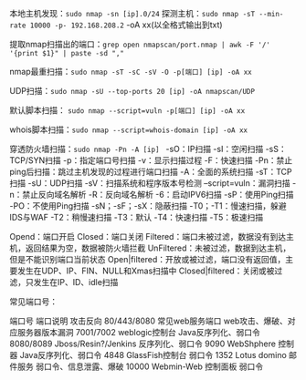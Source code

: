
本地主机发现：`sudo nmap -sn [ip].0/24`
探测主机：`sudo nmap -sT --min-rate 10000 -p- 192.168.208.2`
-oA xx(以全格式输出到txt)

提取nmap扫描出的端口：`grep open nmapscan/port.nmap | awk -F '/' '{print $1}" | paste -sd ","`

nmap最重扫描：`sudo nmap -sT -sC -sV -O -p[端口] [ip] -oA xx`

UDP扫描：`sudo nmap -sU --top-ports 20 [ip] -oA nmapscan/UDP`

默认脚本扫描： `sudo nmap --script=vuln -p[端口] [ip] -oA xx`

whois脚本扫描：``sudo nmap --script=whois-domain [ip] -oA xx``

穿透防火墙扫描：`sudo nmap -Pn -A [ip]
`
-sO：IP扫描
-sI：空闲扫描
-sS：TCP/SYN扫描
-p：指定端口号扫描
-v：显示扫描过程
-F：快速扫描
-Pn：禁止ping后扫描：跳过主机发现的过程进行端口扫描
-A：全面的系统扫描
-sT：TCP扫描
-sU：UDP扫描
-sV：扫描系统和程序版本号检测
–script=vuln：漏洞扫描
-n：禁止反向域名解析
-R：反向域名解析
-6：启动IPV6扫描
-sP：使用Ping扫描
-PO：不使用Ping扫描
-sN；-sF；-sX：隐蔽扫描
-T0；-T1：慢速扫描，躲避IDS与WAF
-T2：稍慢速扫描
-T3：默认
-T4：快速扫描
-T5：极速扫描

Opend：端口开启
Closed：端口关闭
Filtered：端口未被过滤，数据没有到达主机，返回结果为空，数据被防火墙拦截
UnFiltered：未被过滤，数据到达主机，但是不能识别端口当前状态
Open|filtered：开放或被过滤，端口没有返回值，主要发生在UDP、IP、FIN、NULL和Xmas扫描中
Closed|filtered：关闭或被过滤，只发生在IP、ID、idle扫描

常见端口号：

端口号 端口说明 攻击反向
80/443/8080 常见web服务端口 web攻击、爆破、对应服务器版本漏洞
7001/7002 weblogic控制台 Java反序列化、弱口令
8080/8089 Jboss/Resin?/Jenkins 反序列化、弱口令
9090 WebShphere 控制器 Java反序列化、弱口令
4848 GlassFish控制台 弱口令
1352 Lotus domino 邮件服务 弱口令、信息泄露、爆破
10000 Webmin-Web 控制面板 弱口令

